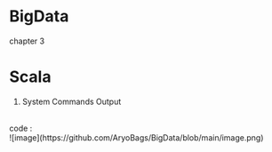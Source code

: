# BigData
chapter 3
# Scala
1. System Commands Output
<br>
code :
<br>
![image](https://github.com/AryoBags/BigData/blob/main/image.png)

